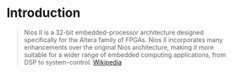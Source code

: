 # Introduction

> Nios II is a 32-bit embedded-processor architecture designed specifically for the Altera family of FPGAs. Nios II incorporates many enhancements over the original Nios architecture, making it more suitable for a wider range of embedded computing applications, from DSP to system-control. [Wikipedia](https://en.wikipedia.org/wiki/Nios_II)